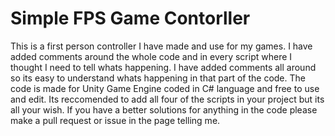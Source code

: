 # Simple FPS Game Contorller
This is a first person controller I have made and use for my games. I have added comments around the whole code and in every script where I thought I need to tell
whats happening. I have added comments all around so its easy to understand whats happening in that part of the code. The code is made for Unity Game Engine coded 
in C# language and free to use and edit. Its reccomended to add all four of the scripts in your project but its all your wish. If you have a better solutions for anything in the code please make a pull request or issue in the page telling me. 
